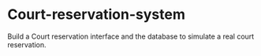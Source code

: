 # Court-reservation-system
Build a Court reservation interface and the database to simulate a real court reservation.
